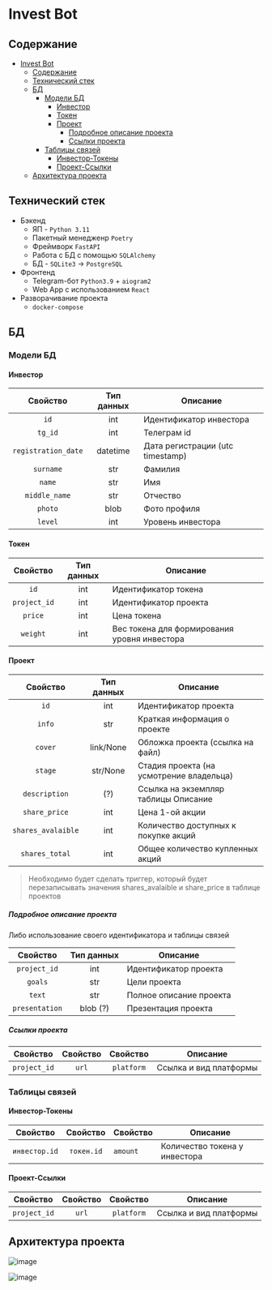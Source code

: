 # Invest Bot

## Содержание
- [Invest Bot](#invest-bot)
  - [Содержание](#содержание)
  - [Технический стек](#технический-стек)
  - [БД](#бд)
    - [Модели БД](#модели-бд)
      - [Инвестор](#инвестор)
      - [Токен](#токен)
      - [Проект](#проект)
        - [Подробное описание проекта](#подробное-описание-проекта)
        - [Ссылки проекта](#ссылки-проекта)
    - [Таблицы связей](#таблицы-связей)
      - [Инвестор-Токены](#инвестор-токены)
      - [Проект-Ссылки](#проект-ссылки)
  - [Архитектура проекта](#архитектура-проекта)


## Технический стек

- Бэкенд
    * ЯП - `Python 3.11`
    * Пакетный менедженр `Poetry`
    * Фреймворк `FastAPI`
    * Работа с БД с помощью `SQLAlchemy`
    * БД - `SQLite3` -> `PostgreSQL`
- Фронтенд
    * Telegram-бот `Python3.9` + `aiogram2`
    * Web App с использованием `React`
- Разворачивание проекта
    * `docker-compose`


## БД

### Модели БД

#### Инвестор

|      Свойство       | Тип данных | Описание                         |
|:-------------------:|:----------:|----------------------------------|
|        `id`         |    int     | Идентификатор инвестора          |
|       `tg_id`       |    int     | Телеграм id                      |
| `registration_date` |  datetime  | Дата регистрации (utc timestamp) |
|      `surname`      |    str     | Фамилия                          |
|       `name`        |    str     | Имя                              |
|    `middle_name`    |    str     | Отчество                         |
|       `photo`       |    blob    | Фото профиля                     |
|       `level`       |    int     | Уровень инвестора                |
<!--- Пока страна и язык не важны. 
|       `lang`        |    str     | Язык интерфейса                  |
|      `country`      |    str     | Страна                           |
-->

#### Токен

|   Свойство   | Тип данных | Описание                                     |
|:------------:|:----------:|----------------------------------------------|
|     `id`     |    int     | Идентификатор токена                         |
| `project_id` |    int     | Идентификатор проекта                        |
|   `price`    |    int     | Цена токена                                  |
|   `weight`   |    int     | Вес токена для формирования уровня инвестора |
<!--- Реализация цвета токена уходит на фронт
|   `color`    |    str     | HEX представление цвета (?)                  |
-->

#### Проект

|      Свойство      | Тип данных | Описание                                 |
|:------------------:|:----------:|------------------------------------------|
|        `id`        |    int     | Идентификатор проекта                    |
|       `info`       |    str     | Краткая информация о проекте             |
|      `cover`       | link/None  | Обложка проекта (ссылка на файл)         |
|      `stage`       |  str/None  | Стадия проекта (на усмотрение владельца) |
|   `description`    |    (?)     | Ссылка на экземпляр таблицы Описание     |
|   `share_price`    |    int     | Цена 1-ой акции                          |
| `shares_avalaible` |    int     | Количество доступных к покупке акций     |
|   `shares_total`   |    int     | Общее количество купленных акций         |

> Необходимо будет сделать триггер, который будет перезаписывать значения shares_avalaible и share_price в таблице проектов

##### Подробное описание проекта
Либо использование своего идентификатора и таблицы связей

|    Свойство    | Тип данных | Описание                |
|:--------------:|:----------:|-------------------------|
|  `project_id`  |    int     | Идентификатор проекта   |
|    `goals`     |    str     | Цели проекта            |
|     `text`     |    str     | Полное описание проекта |
| `presentation` |  blob (?)  | Презентация проекта     |

##### Ссылки проекта
|   Свойство   | Свойство |  Свойство  | Описание               |
|:------------:|:--------:|:----------:|------------------------|
| `project_id` |  `url`   | `platform` | Ссылка и вид платформы |


### Таблицы связей

#### Инвестор-Токены
|   Свойство    |  Свойство  | Свойство | Описание                      |
|:-------------:|:----------:|----------|-------------------------------|
| `инвестор.id` | `токен.id` | `amount` | Количество токена у инвестора |

#### Проект-Ссылки
|   Свойство   | Свойство |  Свойство  | Описание               |
|:------------:|:--------:|:----------:|------------------------|
| `project_id` |  `url`   | `platform` | Ссылка и вид платформы |

## Архитектура проекта

![image](https://github.com/Eytes/InvestBot/assets/67365128/e30e26a7-6020-45e6-a920-7898b138738b)

![image](https://github.com/Eytes/InvestBot/assets/67365128/4fa756f4-0c87-43c3-b361-e7c35f43e096)


